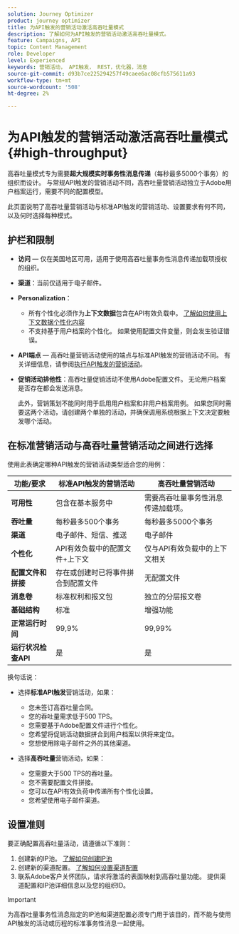 ```yaml
---
solution: Journey Optimizer
product: journey optimizer
title: 为API触发的营销活动激活高吞吐量模式
description: 了解如何为API触发的营销活动激活高吞吐量模式。
feature: Campaigns, API
topic: Content Management
role: Developer
level: Experienced
keywords: 营销活动， API触发， REST，优化器，消息
source-git-commit: d93b7ce225294257f49caee6ac08cfb575611a93
workflow-type: tm+mt
source-wordcount: '508'
ht-degree: 2%

---
```



# 为API触发的营销活动激活高吞吐量模式 {#high-throughput}

高吞吐量模式专为需要&#x200B;**超大规模实时事务性消息传递**（每秒最多5000个事务）的组织而设计。 与常规API触发的营销活动不同，高吞吐量营销活动独立于Adobe用户档案运行，需要不同的配置模型。

此页面说明了高吞吐量营销活动与标准API触发的营销活动、设置要求有何不同，以及何时选择每种模式。

## 护栏和限制

* **访问** — 仅在美国地区可用，适用于使用高吞吐量事务性消息传递加载项授权的组织。

* **渠道**：当前仅适用于电子邮件。

* **Personalization**：

   * 所有个性化必须作为&#x200B;**上下文数据**&#x200B;包含在API有效负载中。 [了解如何使用上下文数据个性化内容](../campaigns/api-triggered-campaign-action.md#contextual)
   * 不支持基于用户档案的个性化。 如果使用配置文件变量，则会发生验证错误。

* **API端点** — 高吞吐量营销活动使用的端点与标准API触发的营销活动不同。 有关详细信息，请参阅[执行API触发的营销活动](../campaigns/trigger-campaigns.md#trigger)。

* **促销活动排他性**：高吞吐量促销活动不使用Adobe配置文件。 无论用户档案是否存在都会发送消息。

  此外，营销策划不能同时用于启用用户档案和非用户档案用例。 如果您同时需要这两个活动，请创建两个单独的活动，并确保调用系统根据上下文决定要触发哪个活动。

## 在标准营销活动与高吞吐量营销活动之间进行选择

使用此表确定哪种API触发的营销活动类型适合您的用例：

| 功能/要求 | 标准API触发的营销活动 | 高吞吐量营销活动 |
|------------------------|---------------------------------|---------------------------|
| **可用性** | 包含在基本服务中 | 需要高吞吐量事务性消息传递加载项。 |
| **吞吐量** | 每秒最多500个事务 | 每秒最多5000个事务 |
| **渠道** | 电子邮件、短信、推送 | 电子邮件 |
| **个性化** | API有效负载中的配置文件+上下文 | 仅与API有效负载中的上下文相关 |
| **配置文件和拼接** | 存在或创建时已将事件拼合到配置文件 | 无配置文件 |
| **消息卷** | 标准权利和报文包 | 独立的分层报文卷 |
| **基础结构** | 标准 | 增强功能 |
| **正常运行时间** | 99,9% | 99,99% |
| **运行状况检查API** | 是 | 是 |

换句话说：

* 选择&#x200B;**标准API触发**&#x200B;营销活动，如果：
   * 您未签订高吞吐量合同。
   * 您的吞吐量需求低于500 TPS。
   * 您需要基于Adobe配置文件进行个性化。
   * 您希望将促销活动数据拼合到用户档案以供将来定位。
   * 您想使用除电子邮件之外的其他渠道。

* 选择&#x200B;**高吞吐量**&#x200B;营销活动，如果：
   * 您需要大于500 TPS的吞吐量。
   * 您不需要配置文件拼接。
   * 您可以在API有效负荷中传递所有个性化设置。
   * 您希望使用电子邮件渠道。

## 设置准则

要正确配置高吞吐量活动，请遵循以下准则：

1. 创建新的IP池。 [了解如何创建IP池](../configuration/ip-pools.md)
1. 创建新的渠道配置。 [了解如何设置渠道配置](../configuration/channel-surfaces.md)
1. 联系Adobe客户关怀团队，请求将激活的表面映射到高吞吐量功能。 提供渠道配置和IP池详细信息以及您的组织ID。

>[!IMPORTANT]
>
>为高吞吐量事务性消息指定的IP池和渠道配置必须专门用于该目的，而不能与使用API触发的活动或历程的标准事务性消息一起使用。
